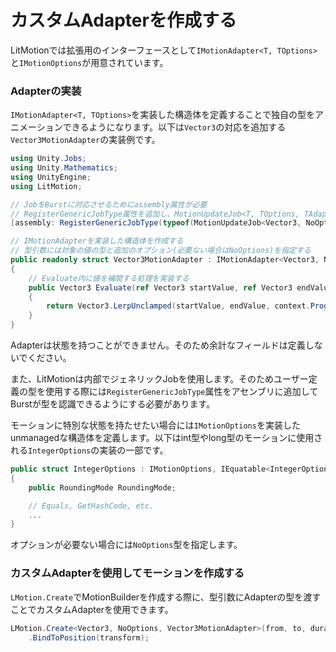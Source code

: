 # カスタムAdapterを作成する

LitMotionでは拡張用のインターフェースとして`IMotionAdapter<T, TOptions>`と`IMotionOptions`が用意されています。

### Adapterの実装

`IMotionAdapter<T, TOptions>`を実装した構造体を定義することで独自の型をアニメーションできるようになります。以下は`Vector3`の対応を追加する`Vector3MotionAdapter`の実装例です。

```cs
using Unity.Jobs;
using Unity.Mathematics;
using UnityEngine;
using LitMotion;

// JobをBurstに対応させるためにassembly属性が必要
// RegisterGenericJobType属性を追加し、MotionUpdateJob<T, TOptions, TAdapter>を登録する
[assembly: RegisterGenericJobType(typeof(MotionUpdateJob<Vector3, NoOptions, Vector3MotionAdapter>))]

// IMotionAdapterを実装した構造体を作成する
// 型引数には対象の値の型と追加のオプション(必要ない場合はNoOptions)を指定する
public readonly struct Vector3MotionAdapter : IMotionAdapter<Vector3, NoOptions>
{
    // Evaluate内に値を補間する処理を実装する
    public Vector3 Evaluate(ref Vector3 startValue, ref Vector3 endValue, ref NoOptions options, in MotionEvaluationContext context)
    {
        return Vector3.LerpUnclamped(startValue, endValue, context.Progress);
    }
}
```

Adapterは状態を持つことができません。そのため余計なフィールドは定義しないでください。

また、LitMotionは内部でジェネリックJobを使用します。そのためユーザー定義の型を使用する際には`RegisterGenericJobType`属性をアセンブリに追加してBurstが型を認識できるようにする必要があります。

モーションに特別な状態を持たせたい場合には`IMotionOptions`を実装したunmanagedな構造体を定義します。以下はint型やlong型のモーションに使用される`IntegerOptions`の実装の一部です。

```cs
public struct IntegerOptions : IMotionOptions, IEquatable<IntegerOptions>
{
    public RoundingMode RoundingMode;

    // Equals, GetHashCode, etc.
    ...
}
```

オプションが必要ない場合には`NoOptions`型を指定します。

### カスタムAdapterを使用してモーションを作成する

`LMotion.Create`でMotionBuilderを作成する際に、型引数にAdapterの型を渡すことでカスタムAdapterを使用できます。

```cs
LMotion.Create<Vector3, NoOptions, Vector3MotionAdapter>(from, to, duration)
    .BindToPosition(transform);
```
